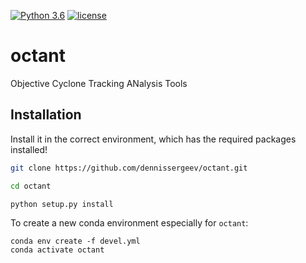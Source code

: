 [![Python 3.6](https://img.shields.io/badge/python-3.6-blue.svg)](https://www.python.org/downloads/release/python-360/)
[![license](https://img.shields.io/github/license/mashape/apistatus.svg)](LICENSE)
<!--[![GitHub version](https://badge.fury.io/gh/dennissergeev%2Foctant.svg)](https://github.com/dennissergeev/octant)-->



# octant
Objective Cyclone Tracking ANalysis Tools

## Installation
Install it in the correct environment, which has the required packages installed!
```bash
git clone https://github.com/dennissergeev/octant.git

cd octant

python setup.py install
```
To create a new conda environment especially for `octant`:
```
conda env create -f devel.yml
conda activate octant
```
